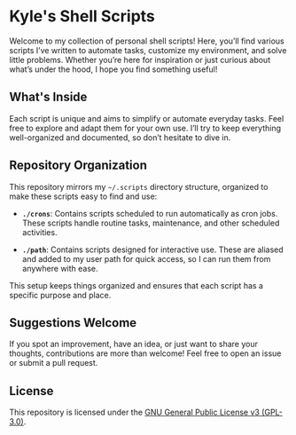 # Kyle's Shell Scripts

Welcome to my collection of personal shell scripts! Here, you’ll find various scripts I’ve written to automate tasks, customize my environment, and solve little problems. Whether you’re here for inspiration or just curious about what’s under the hood, I hope you find something useful!

## What's Inside

Each script is unique and aims to simplify or automate everyday tasks. Feel free to explore and adapt them for your own use. I’ll try to keep everything well-organized and documented, so don’t hesitate to dive in.

## Repository Organization

This repository mirrors my `~/.scripts` directory structure, organized to make these scripts easy to find and use:

- **`./crons`**: Contains scripts scheduled to run automatically as cron jobs. These scripts handle routine tasks, maintenance, and other scheduled activities.

- **`./path`**: Contains scripts designed for interactive use. These are aliased and added to my user path for quick access, so I can run them from anywhere with ease.

This setup keeps things organized and ensures that each script has a specific purpose and place.

## Suggestions Welcome

If you spot an improvement, have an idea, or just want to share your thoughts, contributions are more than welcome! Feel free to open an issue or submit a pull request.

## License

This repository is licensed under the [GNU General Public License v3 (GPL-3.0)](https://www.gnu.org/licenses/gpl-3.0.html).
